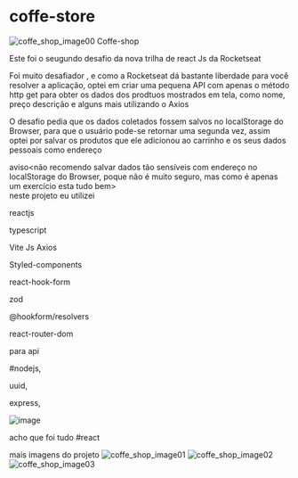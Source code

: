 # coffe-store
 
![coffe_shop_image00](https://user-images.githubusercontent.com/84108989/182043793-d9bb4e2e-35f9-40db-9cb7-018014e974aa.png)
Coffe-shop



Este foi o seugundo desafio da nova trilha de react Js da Rocketseat

Foi  muito desafiador , e como a Rocketseat dá bastante liberdade para você  resolver a aplicação, optei em criar uma pequena API com apenas o método http get para obter os dados dos prodtuos mostrados em tela, como nome, preço descrição e alguns mais utilizando o Axios

O desafio pedia que os dados coletados fossem salvos no localStorage  do Browser, para que o  usuário pode-se retornar uma segunda vez, assim optei por salvar os produtos que ele adicionou ao carrinho e os seus dados pessoais como endereço

aviso<não recomendo salvar dados tão sensíveis com endereço no localStorage do Browser, poque não é muito seguro, mas como é apenas um exercício esta tudo bem>
<br/>
neste projeto eu utilizei

reactjs

typescript

Vite Js
Axios

Styled-components

react-hook-form

zod

@hookform/resolvers

react-router-dom

para api

#nodejs,

uuid,

express,

![image](https://user-images.githubusercontent.com/84108989/182043891-96738f11-7ebd-47a1-99b6-62b000a3a1e1.png)


acho que foi tudo #react 



mais  imagens do projeto
![coffe_shop_image01](https://user-images.githubusercontent.com/84108989/182043923-7f59b5e8-2298-451f-8051-932192ed1398.png)
![coffe_shop_image02](https://user-images.githubusercontent.com/84108989/182043925-a1c9a7f2-99b4-4d71-9c6c-ca368acb7360.png)
![coffe_shop_image03](https://user-images.githubusercontent.com/84108989/182043926-38652ff3-b830-4c40-a416-efd040434ed7.png)



